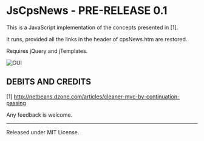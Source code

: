 JsCpsNews - PRE-RELEASE 0.1
===========================
This is a JavaScript implementation of the concepts presented in [1].

It runs, provided all the links in the header of cpsNews.htm are restored.

Requires jQuery and jTemplates.

![GUI](/GUI.jpg "Look and Feel")

DEBITS AND CREDITS
------------------
[1] http://netbeans.dzone.com/articles/cleaner-mvc-by-continuation-passing


Any feedback is welcome.

--------------------------
Released under MIT License.
